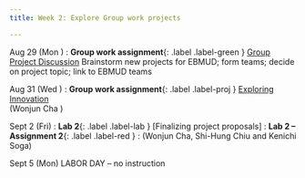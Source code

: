 ```yaml
---
title: Week 2: Explore Group work projects

---
```


Aug 29 (Mon ) 
: **Group work assignment**{: .label .label-green } [Group Project Discussion](/CivEng112/lectures/08-29)
Brainstorm new projects for EBMUD; form teams; decide on project topic; link to EBMUD teams

Aug 31 (Wed ) 
: **Group work assignment**{: .label .label-proj } [Exploring Innovation ](/CivEng112/lectures/08-31)  
 (Wonjun Cha )

Sept 2 (Fri) 
: **Lab 2**{: .label .label-lab } [Finalizing project proposals]
: **Lab 2 – Assignment 2**{: .label .label-red }
: (Wonjun Cha, Shi-Hung Chiu and Kenichi Soga)

Sept 5 (Mon) LABOR DAY – no instruction